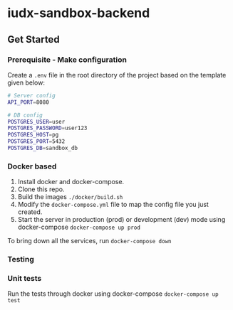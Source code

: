 
# iudx-sandbox-backend

## Get Started

### Prerequisite - Make configuration

Create a `.env` file in the root directory of the project based on the template given below:

```sh
# Server config
API_PORT=8080

# DB config
POSTGRES_USER=user
POSTGRES_PASSWORD=user123
POSTGRES_HOST=pg
POSTGRES_PORT=5432
POSTGRES_DB=sandbox_db
```

### Docker based

1. Install docker and docker-compose.
2. Clone this repo.
3. Build the images
   `./docker/build.sh`
4. Modify the `docker-compose.yml` file to map the config file you just created.
5. Start the server in production (prod) or development (dev) mode using docker-compose
   ` docker-compose up prod `

To bring down all the services, run `docker-compose down`

### Testing

### Unit tests

Run the tests through docker using docker-compose
   ` docker-compose up test `
